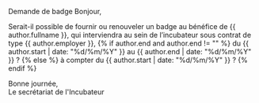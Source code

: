 Demande de badge
Bonjour,

Serait-il possible de fournir ou renouveler un badge au bénéfice de {{ author.fullname }},
qui interviendra au sein de l’incubateur sous contrat de type {{ author.employer }},
{% if author.end and author.end != "" %}
du {{ author.start | date: "%d/%m/%Y" }} au {{ author.end | date: "%d/%m/%Y" }} ?
{% else %}
à compter du {{ author.start | date: "%d/%m/%Y" }} ?
{% endif %}

Bonne journée,  
Le secrétariat de l'Incubateur
